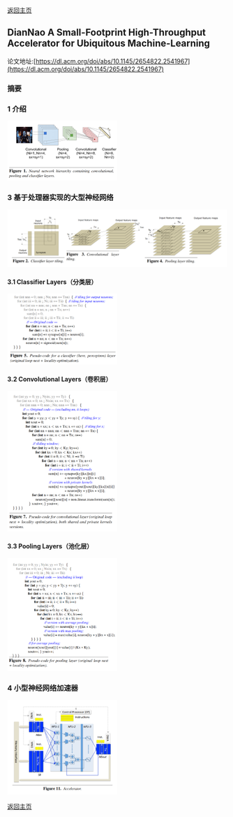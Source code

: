 [返回主页](../../README.md)

## DianNao A Small-Footprint High-Throughput Accelerator for Ubiquitous Machine-Learning

论文地址:[https://dl.acm.org/doi/abs/10.1145/2654822.2541967](https://dl.acm.org/doi/abs/10.1145/2654822.2541967)  

### 摘要

### 1 介绍

<img src="./fig1.png" width="50%" height="50%">

### 3 基于处理器实现的大型神经网络

<img src="./fig2.png" >

#### 3.1 Classifier Layers（分类层）

<img src="./fig3.png" width="50%" height="50%">

#### 3.2 Convolutional Layers（卷积层）

<img src="./fig5.png" width="50%" height="50%">

#### 3.3 Pooling Layers（池化层）

<img src="./fig6.png" width="50%" height="50%">

### 4 小型神经网络加速器

<img src="./fig9.png" width="50%" height="50%">

[返回主页](../../README.md)